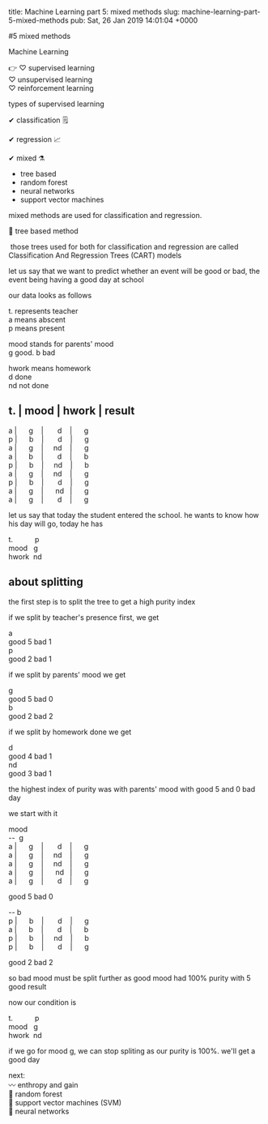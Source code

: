 title: Machine Learning part 5: mixed methods
slug: machine-learning-part-5-mixed-methods
pub: Sat, 26 Jan 2019 14:01:04 +0000




#5 mixed methods




Machine Learning




👉 ♡ supervised learning  
♡ unsupervised learning  
♡ reinforcement learning







types of supervised learning




✔ classification 🗒




✔ regression 📈




✔ mixed ⚗  
- tree based  
- random forest  
- neural networks  
- support vector machines




mixed methods are used for classification and regression.




🌱 tree based method




 those trees used for both for classification and regression are called Classification And Regression Trees (CART) models




let us say that we want to predict whether an event will be good or bad, the event being having a good day at school




our data looks as follows




t. represents teacher  
a means abscent  
p means present




mood stands for parents' mood  
g good. b bad




hwork means homework  
d done  
nd not done




t. | mood | hwork | result  
---------------------------------------  
a |      g    |       d    |      g  
p |      b    |       d    |      g  
a |      g    |     nd    |      g  
a |      b    |       d    |      b  
p |      b    |     nd    |      b  
a |      g    |     nd    |      g  
p |      b    |       d    |      g  
a |      g    |      nd   |      g  
a |      g    |       d    |      g




let us say that today the student entered the school. he wants to know how his day will go, today he has




t.           p  
mood   g  
hwork  nd




about splitting
---------------




the first step is to split the tree to get a high purity index




if we split by teacher's presence first, we get




a   
good 5 bad 1  
p   
good 2 bad 1




if we split by parents' mood we get




g  
good 5 bad 0  
b  
good 2 bad 2




if we split by homework done we get




d  
good 4 bad 1  
nd  
good 3 bad 1




the highest index of purity was with parents' mood with good 5 and 0 bad day




we start with it




mood  
--  g  
a |      g    |       d    |      g  
a |      g    |     nd    |      g  
a |      g    |     nd    |      g  
a |      g    |      nd   |      g  
a |      g    |       d    |      g




good 5 bad 0




-- b  
p |      b    |       d    |      g  
a |      b    |       d    |      b  
p |      b    |     nd    |      b  
p |      b    |       d    |      g




good 2 bad 2




so bad mood must be split further as good mood had 100% purity with 5 good result




now our condition is




t.           p  
mood   g  
hwork  nd




if we go for mood g, we can stop spliting as our purity is 100%. we'll get a good day




next:  
〰 enthropy and gain  
🌱 random forest  
🌱 support vector machines (SVM)  
🌱 neural networks




